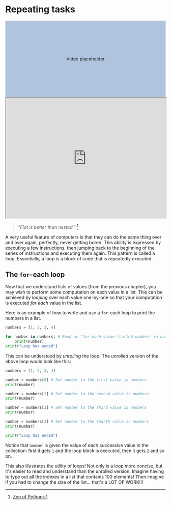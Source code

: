 # Repeating tasks

<div style="display:flex; align-items:center; justify-content:center; width:100%; height: 15rem; background-color:lightsteelblue">
Video placeholder
</div>

<iframe style="width: 100%; height:380px; position:sticky; top:30px" src="https://pyodide.org/en/stable/console.html"></iframe>

> _"Flat is better than nested."_ [^1]

A very useful feature of computers is that they can do the same thing over and over again,
perfectly, never getting bored. This ability is expressed by executing a few instructions,
then jumping back to the beginning of the series of instructions and executing them again.
This pattern is called a _loop_. Essentially, a loop is a block of code that is repeatedly executed.

## The `for`-each loop
Now that we understand lists of values (from the previous chapter), you may wish to perform some
computation on each value in a list. This can be achieved by _looping_ over each value one-by-one
so that your computation is executed _for each_ value in the list.

Here is an example of how to write and use a `for`-each loop to print the numbers in a list.

```python
numbers = [1, 2, 3, 4]

for number in numbers: # Read as "for each value (called number) in numbers..."
    print(number)
print("Loop has ended")
```

This can be understood by _unrolling_ the loop. The _unrolled_ version of the above loop would
look like this:

```python
numbers = [1, 2, 3, 4]

number = numbers[0] # Set number to the first value in numbers
print(number)

number = numbers[1] # Set number to the second value in numbers
print(number)

number = numbers[2] # Set number to the third value in numbers
print(number)

number = numbers[3] # Set number to the fourth value in numbers
print(number)

print("Loop has ended")
```

Notice that `number` is given the value of each successive value in the collection: first it gets
`1` and the loop block is executed, then it gets `2` and so on.

This also illustrates the utility of loops!
Not only is a loop more concise, but it's easier to read and understand than the unrolled version.
Imagine having to type out all the indexes in a list that contains 100 elements! Then imagine if
you had to change the size of the list... that's a LOT OF WORK!!!

[^1]: [Zen of Python](https://www.python.org/dev/peps/pep-0020/)
